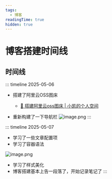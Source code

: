 ```yaml
---
tags:
  - 博客
readingTime: true
hidden: true
---
```


# 博客搭建时间线

## 时间线
::: timeline 2025-05-06

- 搭建了阿里云OSS图床

   - [🔧 搭建阿里云oss图床 | 小凯的个人空间](http://localhost:5173/%E5%8D%9A%E5%AE%A2/%E6%90%AD%E5%BB%BA%E9%98%BF%E9%87%8C%E4%BA%91OSS%E5%9B%BE%E5%BA%8A.html)


- 重新构建了一下导航栏
  ![image.png](https://imgsbo.oss-cn-shanghai.aliyuncs.com/undefined20250506211006934.png)
:::

::: timeline 2025-05-07
- 学习了一些文章配置项
- 学习了容器语法


![image.png](https://imgsbo.oss-cn-shanghai.aliyuncs.com/undefined20250507111310979.png)

- 学习了样式美化
- 博客搭建基本上告一段落了，开始记录笔记了
:::